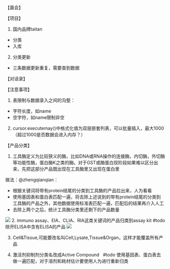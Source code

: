 【晨会】








【项目】
1. 国内品牌taitan
- 分类
- 入库
2. 分类更新
- 三条数据更新重复，需要查到数据



【对话录】



【注意事项】
1. 表限制与数据录入之间的沟壑：
- 字符长度，如name
- 空字符，如name限制非空
2. cursor.executemay()中格式化值为双层嵌套列表，可以批量插入，最大1000（超过1000是否数据会进入内存？）



【产品分类】
1. 工具酶定义为比较狭义的酶，比如DNA或RNA操作的连接酶，内切酶，外切酶等功能性酶，蛋白酶K之类的酶。对于GST或酶蛋白现阶段如果难以区分出来，先把这部分产品既出现在工具酶里又出现在蛋白里

做法：@zhengqianqian：
- 根据关键词将带有protein结尾的分类到工具酶的产品拉出来，人为看看
- 使用基因表和蛋白表匹配一遍，将去除上述说到的带有protein结尾的分类到工具酶的产品之外，其他数据使用标准表匹配一遍，匹配后的结果再介入人工
- 去除上两个之后，统计工具酶分类里还剩下的产品数量

![](https://work.aliyun.com/attachment/downloadex?ri=%2Falimail%2FinternalLinks%2FrefreshToken&o=1&et=normal&ext=png&e=jin.zhang%40deepbiogroup.com&f=97de4700-0ba3-4ad3-95d8-71e7c07be64b&m=2_0%3ADzzzzyRA3SU%24---.OSCmD5L&n=temp4cj.png)
2. immuno assay、EIA、CLIA、RIA这类关键词的产品归类到assay kit #todo 除开ELISA中含有ELISA的产品
![](https://work.aliyun.com/attachment/downloadex?ri=%2Falimail%2FinternalLinks%2FrefreshToken&o=1&et=normal&ext=png&e=jin.zhang%40deepbiogroup.com&f=86778c07-48a5-4d3d-a1ab-f6195eab89aa&m=2_0%3ADzzzzyRA3SU%24---.OSCmD5L&n=temp4cj.png)

3. Cell&Tissue,可能要改名叫Cell,Lysate,Tissue&Organ，这样才能覆盖所有产品


4. 激活剂抑制剂分类名改成Active Compound   #todo 使用基因表、蛋白表去做一遍匹配，对于溶剂和耗材估计要使用人为进行重新归类



